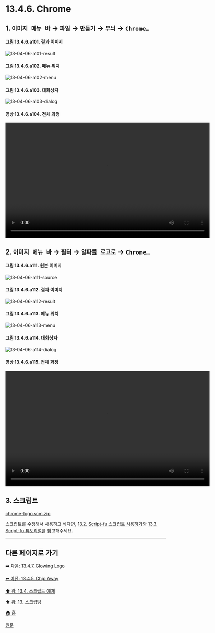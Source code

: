 # 13.4.6. Chrome

## 1. `이미지 메뉴 바` → `파일` → `만들기` → `무늬` → `Chrome…`

#### 그림 13.4.6.a101. 결과 이미지
![13-04-06-a101-result](https://github.com/wonder13662/gimp/assets/15767104/a9e41829-1163-46c0-bb87-745912060047)

#### 그림 13.4.6.a102. 메뉴 위치
![13-04-06-a102-menu](https://github.com/wonder13662/gimp/assets/15767104/51063c54-588c-4d43-aab2-4dbdcff227fd)

#### 그림 13.4.6.a103. 대화상자
![13-04-06-a103-dialog](https://github.com/wonder13662/gimp/assets/15767104/28e51e7d-756c-4f3d-9b3a-705293945563)

#### 영상 13.4.6.a104. 전체 과정
<video controls="controls" width="640" height="360" src="https://github.com/wonder13662/gimp/assets/15767104/2f87cc60-af47-41e9-908b-01451d1fc7f9"></video>

## 2. `이미지 메뉴 바` → `필터` → `알파를 로고로` → `Chrome…`

#### 그림 13.4.6.a111. 원본 이미지
![13-04-06-a111-source](https://github.com/wonder13662/gimp/assets/15767104/02009a13-c6ba-41c4-86ed-3877cba99c4f)

#### 그림 13.4.6.a112. 결과 이미지
![13-04-06-a112-result](https://github.com/wonder13662/gimp/assets/15767104/fa2822d0-5aed-4e63-9401-bf6cd3f49568)

#### 그림 13.4.6.a113. 메뉴 위치
![13-04-06-a113-menu](https://github.com/wonder13662/gimp/assets/15767104/666f2d79-6cf5-42bc-a904-4ed947fe31ab)

#### 그림 13.4.6.a114. 대화상자
![13-04-06-a114-dialog](https://github.com/wonder13662/gimp/assets/15767104/1754a4d5-6f4d-4625-bc71-9589432ace89)

#### 영상 13.4.6.a115. 전체 과정
<video controls="controls" width="640" height="360" src="https://github.com/wonder13662/gimp/assets/15767104/ce759c2c-2409-418f-86b3-b0984b8085b4"></video>

## 3. 스크립트
[chrome-logo.scm.zip](https://github.com/wonder13662/gimp/files/14737253/chrome-logo.scm.zip)

스크립트를 수정해서 사용하고 싶다면, [13.2. Script-fu 스크립트 사용하기](./13-02-00-using-script-fu-scripts.md)와 [13.3. Script-fu 튜토리얼](./13-03-00-a-script-fu-tutorial.md)를 참고해주세요.

***

## 다른 페이지로 가기
[➡️ 다음: 13.4.7. Glowing Logo](./13-04-07-glowing_logo.md)

[⬅️ 이전: 13.4.5. Chip Away](./13-04-05-chip_away.md)

[⬆️ 위: 13.4. 스크립트 예제](./13-04-00-script_examples.md)

[⬆️ 위: 13. 스크립팅](./13-00-scripting.md)

[🏠 홈](./00-home.md)

[원문](https://docs.gimp.org/2.10/ko/gimp-using-text.html#idm7428)

